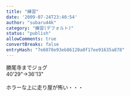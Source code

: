 ```yaml
---
title: "練習"
date: '2009-07-24T23:40:54'
author: "subaru44k"
category: "練習(デフォルト)"
status: "publish"
allowComments: true
convertBreaks: false
entryHash: "7e6070e93eb86120a0f17ee91635a878"
---
```

勝尾寺までジョグ<br>
40'29"→36'13"<br>
<br>
ホラーな上に走り屋が怖い・・・
